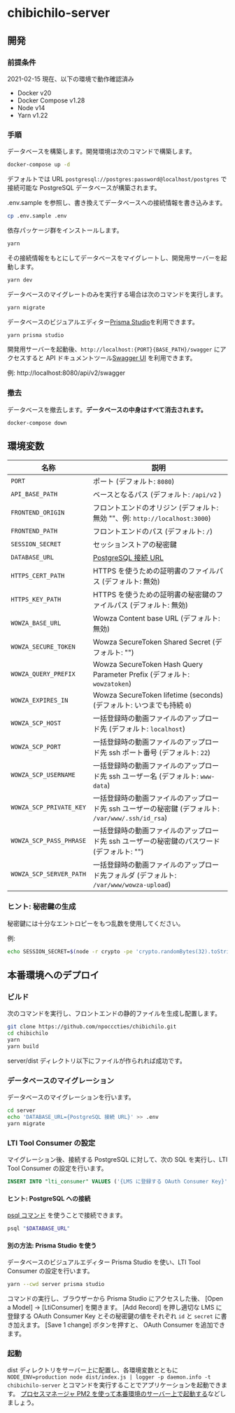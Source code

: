 # chibichilo-server

## 開発

### 前提条件

2021-02-15 現在、以下の環境で動作確認済み

- Docker v20
- Docker Compose v1.28
- Node v14
- Yarn v1.22

### 手順

データベースを構築します。開発環境は次のコマンドで構築します。

```sh
docker-compose up -d
```

デフォルトでは URL `postgresql://postgres:password@localhost/postgres` で接続可能な PostgreSQL データベースが構築されます。

.env.sample を参照し、書き換えてデータベースへの接続情報を書き込みます。

```sh
cp .env.sample .env
```

依存パッケージ群をインストールします。

```sh
yarn
```

その接続情報をもとにしてデータベースをマイグレートし、開発用サーバーを起動します。

```sh
yarn dev
```

データベースのマイグレートのみを実行する場合は次のコマンドを実行します。

```sh
yarn migrate
```

データベースのビジュアルエディター[Prisma Studio](https://www.prisma.io/docs/reference/tools-and-interfaces/prisma-studio)を利用できます。

```sh
yarn prisma studio
```

開発用サーバーを起動後、`http://localhost:{PORT}{BASE_PATH}/swagger` にアクセスすると API ドキュメントツール[Swagger UI](https://swagger.io/tools/swagger-ui/) を利用できます。

例: http://localhost:8080/api/v2/swagger

### 撤去

データベースを撤去します。**データベースの中身はすべて消去されます。**

```
docker-compose down
```

## 環境変数

| 名称                    | 説明                                                                                               |
| ----------------------- | -------------------------------------------------------------------------------------------------- |
| `PORT`                  | ポート (デフォルト: `8080`)                                                                        |
| `API_BASE_PATH`         | ベースとなるパス (デフォルト: `/api/v2` )                                                          |
| `FRONTEND_ORIGIN`       | フロントエンドのオリジン (デフォルト: 無効 ""、例: `http://localhost:3000`)                        |
| `FRONTEND_PATH`         | フロントエンドのパス (デフォルト: `/`)                                                             |
| `SESSION_SECRET`        | セッションストアの秘密鍵                                                                           |
| `DATABASE_URL`          | [PostgreSQL 接続 URL][database_connection_url]                                                     |
| `HTTPS_CERT_PATH`       | HTTPS を使うための証明書のファイルパス (デフォルト: 無効)                                          |
| `HTTPS_KEY_PATH`        | HTTPS を使うための証明書の秘密鍵のファイルパス (デフォルト: 無効)                                  |
| `WOWZA_BASE_URL`        | Wowza Content base URL (デフォルト: 無効)                                                          |
| `WOWZA_SECURE_TOKEN`    | Wowza SecureToken Shared Secret (デフォルト: "")                                                   |
| `WOWZA_QUERY_PREFIX`    | Wowza SecureToken Hash Query Parameter Prefix (デフォルト: `wowzatoken`)                           |
| `WOWZA_EXPIRES_IN`      | Wowza SecureToken lifetime (seconds) (デフォルト: いつまでも持続 `0`)                              |
| `WOWZA_SCP_HOST`        | 一括登録時の動画ファイルのアップロード先 (デフォルト: `localhost`)                                 |
| `WOWZA_SCP_PORT`        | 一括登録時の動画ファイルのアップロード先 ssh ポート番号 (デフォルト: `22`)                         |
| `WOWZA_SCP_USERNAME`    | 一括登録時の動画ファイルのアップロード先 ssh ユーザー名 (デフォルト: `www-data`)                   |
| `WOWZA_SCP_PRIVATE_KEY` | 一括登録時の動画ファイルのアップロード先 ssh ユーザーの秘密鍵 (デフォルト: `/var/www/.ssh/id_rsa`) |
| `WOWZA_SCP_PASS_PHRASE` | 一括登録時の動画ファイルのアップロード先 ssh ユーザーの秘密鍵のパスワード (デフォルト: "")         |
| `WOWZA_SCP_SERVER_PATH` | 一括登録時の動画ファイルのアップロード先フォルダ (デフォルト: `/var/www/wowza-upload`)             |

[database_connection_url]: https://www.prisma.io/docs/reference/database-connectors/connection-urls/

### ヒント: 秘密鍵の生成

秘密鍵には十分なエントロピーをもつ乱数を使用してください。

例:

```sh
echo SESSION_SECRET=$(node -r crypto -pe 'crypto.randomBytes(32).toString("hex")') >> .env
```

## 本番環境へのデプロイ

### ビルド

次のコマンドを実行し、フロントエンドの静的ファイルを生成し配置します。

```sh
git clone https://github.com/npocccties/chibichilo.git
cd chibichilo
yarn
yarn build
```

server/dist ディレクトリ以下にファイルが作られれば成功です。

### データベースのマイグレーション

データベースのマイグレーションを行います。

```sh
cd server
echo 'DATABASE_URL={PostgreSQL 接続 URL}' >> .env
yarn migrate
```

### LTI Tool Consumer の設定

マイグレーション後、接続する PostgreSQL に対して、次の SQL を実行し、LTI Tool Consumer の設定を行います。

```sql
INSERT INTO "lti_consumer" VALUES ('{LMS に登録する OAuth Consumer Key}', '{LMS に登録する OAuth Consumer Secret}');
```

#### ヒント: PostgreSQL への接続

[psql コマンド](https://www.postgresql.org/docs/current/app-psql.html) を使うことで接続できます。

```sh
psql "$DATABASE_URL"
```

#### 別の方法: Prisma Studio を使う

データベースのビジュアルエディター Prisma Studio を使い、LTI Tool Consumer の設定を行います。

```sh
yarn --cwd server prisma studio
```

コマンドの実行し、ブラウザーから Prisma Studio にアクセスした後、 [Open a Model] → [LtiConsumer] を開きます。
[Add Record] を押し適切な LMS に登録する OAuth Consumer Key とその秘密鍵の値をそれぞれ `id` と `secret` に書き加えます。
[Save 1 change] ボタンを押すと、 OAuth Consumer を追加できます。

### 起動

dist ディレクトリをサーバー上に配置し、各環境変数とともに `NODE_ENV=production node dist/index.js | logger -p daemon.info -t chibichilo-server` とコマンドを実行することでアプリケーションを起動できます。
[プロセスマネージャ PM2 を使って本番環境のサーバー上で起動する](https://future-architect.github.io/typescript-guide/deploy.html#id3)などしましょう。
